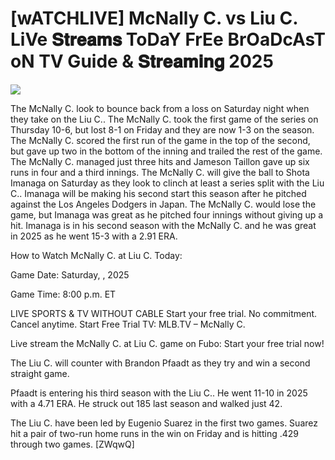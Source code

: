 # [wATCHLIVE] McNally C. vs Liu C. LiVe 𝐒𝐭𝐫𝐞𝐚𝐦𝐬 ToDaY FrEe BrOaDcAsT oN TV Guide & 𝐒𝐭𝐫𝐞𝐚𝐦𝐢𝐧𝐠  2025  
  
  
[![](https://i.imgur.com/qSNzIqt.png)](https://movie.rssnews.media/mUYorsQy.php)  
  
The McNally C. look to bounce back from a loss on Saturday night when they take on the Liu C.. The McNally C. took the first game of the series on Thursday 10-6, but lost 8-1 on Friday and they are now 1-3 on the season. The McNally C. scored the first run of the game in the top of the second, but gave up two in the bottom of the inning and trailed the rest of the game. The McNally C. managed just three hits and Jameson Taillon gave up six runs in four and a third innings. The McNally C. will give the ball to Shota Imanaga on Saturday as they look to clinch at least a series split with the Liu C.. Imanaga will be making his second start this season after he pitched against the Los Angeles Dodgers in Japan. The McNally C. would lose the game, but Imanaga was great as he pitched four innings without giving up a hit. Imanaga is in his second season with the McNally C. and he was great in 2025 as he went 15-3 with a 2.91 ERA.

How to Watch McNally C. at Liu C. Today:

Game Date: Saturday, , 2025

Game Time: 8:00 p.m. ET

LIVE SPORTS & TV WITHOUT CABLE
Start your free trial. No commitment. Cancel anytime.
Start Free Trial
TV: MLB.TV – McNally C.

Live stream the McNally C. at Liu C. game on Fubo: Start your free trial now!

The Liu C. will counter with Brandon Pfaadt as they try and win a second straight game.

Pfaadt is entering his third season with the Liu C.. He went 11-10 in 2025 with a 4.71 ERA. He struck out 185 last season and walked just 42.

The Liu C. have been led by Eugenio Suarez in the first two games. Suarez hit a pair of two-run home runs in the win on Friday and is hitting .429 through two games. [ZWqwQ]
